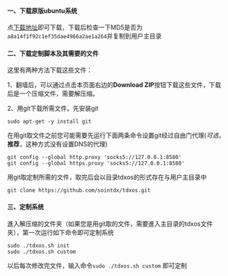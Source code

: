 #### 一、下载原版ubuntu系统

点[下载地址](http://releases.ubuntu.com/14.04/ubuntu-14.04.2-desktop-i386.iso "原版镜像下载地址")即可下载，下载后检查一下MD5是否为`a8a14f1f92c1ef35dae4966a2ae1a264`并复制到用户主目录 

#### 二、下载定制脚本及其需要的文件

这里有两种方法下载这些文件：

1、翻墙后，可以通过点击本页面右边的**Download ZIP**按钮下载这些文件，下载后是一个压缩文件，需要解压缩。

2、用git下载所需文件。先安装git
```
sudo apt-get -y install git
```

在用git取文件之前您可能需要先运行下面两条命令设置git经过自由门代理(*可选*，**推荐**，这种方式没有设置DNS的代理)
```
git config --global http.proxy 'socks5://127.0.0.1:8580'
git config --global https.proxy 'socks5://127.0.0.1:8580'
```

用git取定制所需的文件，取完后会以目录tdxos的形式存在与用户主目录中
```
git clone https://github.com/sointdx/tdxos.git
```

#### 三、定制系统

進入解压缩的文件夹（如果您是用git取的文件，需要進入主目录的tdxos文件夹），第一次运行如下命令即可定制系统
```
sudo ./tdxos.sh init
sudo ./tdxos.sh custom
```

以后每次修改完文件，输入命令`sudo ./tdxos.sh custom` 即可定制

